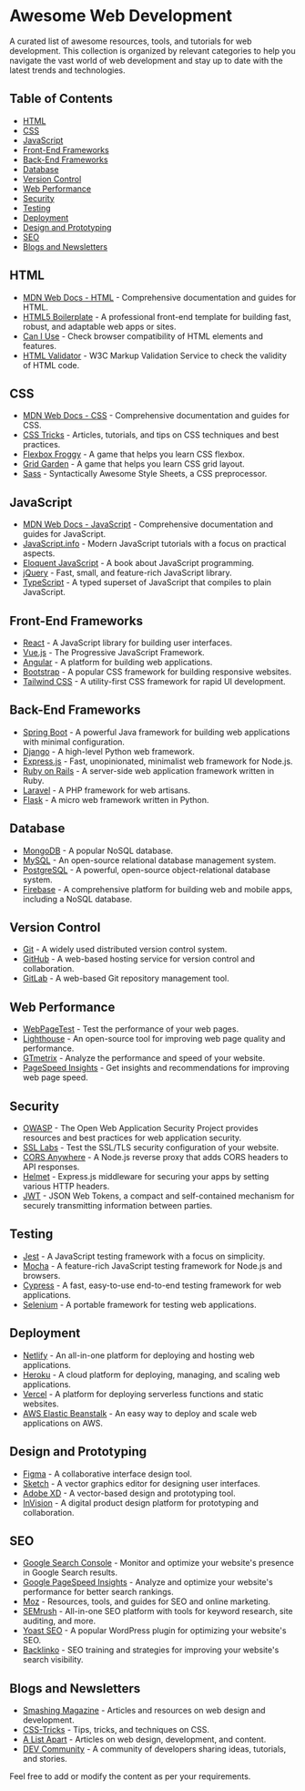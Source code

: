 # Awesome Web Development

A curated list of awesome resources, tools, and tutorials for web development. This collection is organized by relevant categories to help you navigate the vast world of web development and stay up to date with the latest trends and technologies.

## Table of Contents

- [HTML](#html)
- [CSS](#css)
- [JavaScript](#javascript)
- [Front-End Frameworks](#front-end-frameworks)
- [Back-End Frameworks](#back-end-frameworks)
- [Database](#database)
- [Version Control](#version-control)
- [Web Performance](#web-performance)
- [Security](#security)
- [Testing](#testing)
- [Deployment](#deployment)
- [Design and Prototyping](#design-and-prototyping)
- [SEO](#seo)
- [Blogs and Newsletters](#blogs-and-newsletters)

## HTML

- [MDN Web Docs - HTML](https://developer.mozilla.org/en-US/docs/Web/HTML) - Comprehensive documentation and guides for HTML.
- [HTML5 Boilerplate](https://html5boilerplate.com/) - A professional front-end template for building fast, robust, and adaptable web apps or sites.
- [Can I Use](https://caniuse.com/) - Check browser compatibility of HTML elements and features.
- [HTML Validator](https://validator.w3.org/) - W3C Markup Validation Service to check the validity of HTML code.

## CSS

- [MDN Web Docs - CSS](https://developer.mozilla.org/en-US/docs/Web/CSS) - Comprehensive documentation and guides for CSS.
- [CSS Tricks](https://css-tricks.com/) - Articles, tutorials, and tips on CSS techniques and best practices.
- [Flexbox Froggy](https://flexboxfroggy.com/) - A game that helps you learn CSS flexbox.
- [Grid Garden](https://cssgridgarden.com/) - A game that helps you learn CSS grid layout.
- [Sass](https://sass-lang.com/) - Syntactically Awesome Style Sheets, a CSS preprocessor.

## JavaScript

- [MDN Web Docs - JavaScript](https://developer.mozilla.org/en-US/docs/Web/JavaScript) - Comprehensive documentation and guides for JavaScript.
- [JavaScript.info](https://javascript.info/) - Modern JavaScript tutorials with a focus on practical aspects.
- [Eloquent JavaScript](https://eloquentjavascript.net/) - A book about JavaScript programming.
- [jQuery](https://jquery.com/) - Fast, small, and feature-rich JavaScript library.
- [TypeScript](https://www.typescriptlang.org/) - A typed superset of JavaScript that compiles to plain JavaScript.

## Front-End Frameworks

- [React](https://reactjs.org/) - A JavaScript library for building user interfaces.
- [Vue.js](https://vuejs.org/) - The Progressive JavaScript Framework.
- [Angular](https://angular.io/) - A platform for building web applications.
- [Bootstrap](https://getbootstrap.com/) - A popular CSS framework for building responsive websites.
- [Tailwind CSS](https://tailwindcss.com/) - A utility-first CSS framework for rapid UI development.

## Back-End Frameworks

- [Spring Boot](https://spring.io/projects/spring-boot) - A powerful Java framework for building web applications with minimal configuration.
- [Django](https://www.djangoproject.com/) - A high-level Python web framework.
- [Express.js](https://expressjs.com/) - Fast, unopinionated, minimalist web framework for Node.js.
- [Ruby on Rails](https://rubyonrails.org/) - A server-side web application framework written in Ruby.
- [Laravel](https://laravel.com/) - A PHP framework for web artisans.
- [Flask](https://flask.palletsprojects.com/) - A micro web framework written in Python.

## Database

- [MongoDB](https://www.mongodb.com/) - A popular NoSQL database.
- [MySQL](https://www.mysql.com/) - An open-source relational database management system.
- [PostgreSQL](https://www.postgresql.org/) - A powerful, open-source object-relational database system.
- [Firebase](https://firebase.google.com/) - A comprehensive platform for building web and mobile apps, including a NoSQL database.

## Version Control

- [Git](https://git-scm.com/) - A widely used distributed version control system.
- [GitHub](https://github.com/) - A web-based hosting service for version control and collaboration.
- [GitLab](https://gitlab.com/) - A web-based Git repository management tool.

## Web Performance

- [WebPageTest](https://www.webpagetest.org/) - Test the performance of your web pages.
- [Lighthouse](https://developers.google.com/web/tools/lighthouse) - An open-source tool for improving web page quality and performance.
- [GTmetrix](https://gtmetrix.com/) - Analyze the performance and speed of your website.
- [PageSpeed Insights](https://developers.google.com/speed/pagespeed/insights/) - Get insights and recommendations for improving web page speed.

## Security

- [OWASP](https://owasp.org/) - The Open Web Application Security Project provides resources and best practices for web application security.
- [SSL Labs](https://www.ssllabs.com/) - Test the SSL/TLS security configuration of your website.
- [CORS Anywhere](https://github.com/Rob--W/cors-anywhere) - A Node.js reverse proxy that adds CORS headers to API responses.
- [Helmet](https://helmetjs.github.io/) - Express.js middleware for securing your apps by setting various HTTP headers.
- [JWT](https://jwt.io/) - JSON Web Tokens, a compact and self-contained mechanism for securely transmitting information between parties.

## Testing

- [Jest](https://jestjs.io/) - A JavaScript testing framework with a focus on simplicity.
- [Mocha](https://mochajs.org/) - A feature-rich JavaScript testing framework for Node.js and browsers.
- [Cypress](https://www.cypress.io/) - A fast, easy-to-use end-to-end testing framework for web applications.
- [Selenium](https://www.selenium.dev/) - A portable framework for testing web applications.

## Deployment

- [Netlify](https://www.netlify.com/) - An all-in-one platform for deploying and hosting web applications.
- [Heroku](https://www.heroku.com/) - A cloud platform for deploying, managing, and scaling web applications.
- [Vercel](https://vercel.com/) - A platform for deploying serverless functions and static websites.
- [AWS Elastic Beanstalk](https://aws.amazon.com/elasticbeanstalk/) - An easy way to deploy and scale web applications on AWS.

## Design and Prototyping

- [Figma](https://www.figma.com/) - A collaborative interface design tool.
- [Sketch](https://www.sketch.com/) - A vector graphics editor for designing user interfaces.
- [Adobe XD](https://www.adobe.com/products/xd.html) - A vector-based design and prototyping tool.
- [InVision](https://www.invisionapp.com/) - A digital product design platform for prototyping and collaboration.

## SEO

- [Google Search Console](https://search.google.com/search-console) - Monitor and optimize your website's presence in Google Search results.
- [Google PageSpeed Insights](https://developers.google.com/speed/pagespeed/insights/) - Analyze and optimize your website's performance for better search rankings.
- [Moz](https://moz.com/) - Resources, tools, and guides for SEO and online marketing.
- [SEMrush](https://www.semrush.com/) - All-in-one SEO platform with tools for keyword research, site auditing, and more.
- [Yoast SEO](https://yoast.com/wordpress/plugins/seo/) - A popular WordPress plugin for optimizing your website's SEO.
- [Backlinko](https://backlinko.com/) - SEO training and strategies for improving your website's search visibility.

## Blogs and Newsletters

- [Smashing Magazine](https://www.smashingmagazine.com/) - Articles and resources on web design and development.
- [CSS-Tricks](https://css-tricks.com/) - Tips, tricks, and techniques on CSS.
- [A List Apart](https://alistapart.com/) - Articles on web design, development, and content.
- [DEV Community](https://dev.to/) - A community of developers sharing ideas, tutorials, and stories.

Feel free to add or modify the content as per your requirements.

